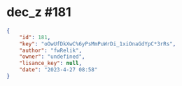 
# dec_z #181
                
```JSON
{
    "id": 181,
    "key": "oOwUfDkXwC%6yPsMmPuWrDi_1xiOnaGdYpC*3rRs",
    "author": "fwRelik",
    "owner": "undefined",
    "lisance_key": null,
    "date": "2023-4-27 08:58"
}
```
    